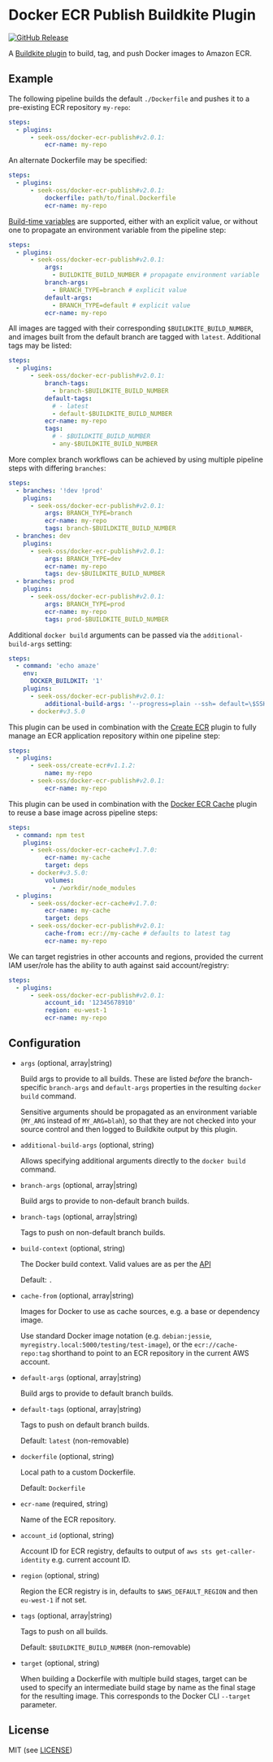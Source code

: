# Docker ECR Publish Buildkite Plugin

[![GitHub Release](https://img.shields.io/github/release/seek-oss/docker-ecr-publish-buildkite-plugin.svg)](https://github.com/seek-oss/docker-ecr-publish-buildkite-plugin/releases)

A [Buildkite plugin](https://buildkite.com/docs/agent/v3/plugins) to build, tag,
and push Docker images to Amazon ECR.

## Example

The following pipeline builds the default `./Dockerfile` and pushes it to a
pre-existing ECR repository `my-repo`:

```yaml
steps:
  - plugins:
      - seek-oss/docker-ecr-publish#v2.0.1:
          ecr-name: my-repo
```

An alternate Dockerfile may be specified:

```yaml
steps:
  - plugins:
      - seek-oss/docker-ecr-publish#v2.0.1:
          dockerfile: path/to/final.Dockerfile
          ecr-name: my-repo
```

[Build-time
variables](https://docs.docker.com/engine/reference/commandline/build/#set-build-time-variables---build-arg)
are supported, either with an explicit value, or without one to propagate an
environment variable from the pipeline step:

```yaml
steps:
  - plugins:
      - seek-oss/docker-ecr-publish#v2.0.1:
          args:
            - BUILDKITE_BUILD_NUMBER # propagate environment variable
          branch-args:
            - BRANCH_TYPE=branch # explicit value
          default-args:
            - BRANCH_TYPE=default # explicit value
          ecr-name: my-repo
```

All images are tagged with their corresponding `$BUILDKITE_BUILD_NUMBER`, and
images built from the default branch are tagged with `latest`. Additional tags
may be listed:

```yaml
steps:
  - plugins:
      - seek-oss/docker-ecr-publish#v2.0.1:
          branch-tags:
            - branch-$BUILDKITE_BUILD_NUMBER
          default-tags:
            # - latest
            - default-$BUILDKITE_BUILD_NUMBER
          ecr-name: my-repo
          tags:
            # - $BUILDKITE_BUILD_NUMBER
            - any-$BUILDKITE_BUILD_NUMBER
```

More complex branch workflows can be achieved by using multiple pipeline steps
with differing `branches`:

```yaml
steps:
  - branches: '!dev !prod'
    plugins:
      - seek-oss/docker-ecr-publish#v2.0.1:
          args: BRANCH_TYPE=branch
          ecr-name: my-repo
          tags: branch-$BUILDKITE_BUILD_NUMBER
  - branches: dev
    plugins:
      - seek-oss/docker-ecr-publish#v2.0.1:
          args: BRANCH_TYPE=dev
          ecr-name: my-repo
          tags: dev-$BUILDKITE_BUILD_NUMBER
  - branches: prod
    plugins:
      - seek-oss/docker-ecr-publish#v2.0.1:
          args: BRANCH_TYPE=prod
          ecr-name: my-repo
          tags: prod-$BUILDKITE_BUILD_NUMBER
```

Additional `docker build` arguments can be passed via the `additional-build-args` setting:

```yaml
steps:
  - command: 'echo amaze'
    env:
      DOCKER_BUILDKIT: '1'
    plugins:
      - seek-oss/docker-ecr-publish#v2.0.1:
          additional-build-args: '--progress=plain --ssh= default=\$SSH_AUTH_SOCK'
      - docker#v3.5.0
```

This plugin can be used in combination with the [Create
ECR](https://github.com/seek-oss/create-ecr-buildkite-plugin) plugin to fully
manage an ECR application repository within one pipeline step:

```yaml
steps:
  - plugins:
      - seek-oss/create-ecr#v1.1.2:
          name: my-repo
      - seek-oss/docker-ecr-publish#v2.0.1:
          ecr-name: my-repo
```

This plugin can be used in combination with the [Docker ECR
Cache](https://github.com/seek-oss/docker-ecr-cache-buildkite-plugin) plugin to
reuse a base image across pipeline steps:

```yaml
steps:
  - command: npm test
    plugins:
      - seek-oss/docker-ecr-cache#v1.7.0:
          ecr-name: my-cache
          target: deps
      - docker#v3.5.0:
          volumes:
            - /workdir/node_modules
  - plugins:
      - seek-oss/docker-ecr-cache#v1.7.0:
          ecr-name: my-cache
          target: deps
      - seek-oss/docker-ecr-publish#v2.0.1:
          cache-from: ecr://my-cache # defaults to latest tag
          ecr-name: my-repo
```

We can target registries in other accounts and regions, provided the current IAM user/role has the ability to auth against said account/registry:

```yaml
steps:
  - plugins:
      - seek-oss/docker-ecr-publish#v2.0.1:
          account_id: '12345678910'
          region: eu-west-1
          ecr-name: my-repo
```

## Configuration

- `args` (optional, array|string)

  Build args to provide to all builds. These are listed _before_ the
  branch-specific `branch-args` and `default-args` properties in the resulting
  `docker build` command.

  Sensitive arguments should be propagated as an environment variable (`MY_ARG`
  instead of `MY_ARG=blah`), so that they are not checked into your source
  control and then logged to Buildkite output by this plugin.

- `additional-build-args` (optional, string)

  Allows specifying additional arguments directly to the `docker build` command.

- `branch-args` (optional, array|string)

  Build args to provide to non-default branch builds.

- `branch-tags` (optional, array|string)

  Tags to push on non-default branch builds.

- `build-context` (optional, string)

  The Docker build context. Valid values are as per the [API](https://docs.docker.com/engine/reference/commandline/build/#extended-description)

  Default: `.`

- `cache-from` (optional, array|string)

  Images for Docker to use as cache sources, e.g. a base or dependency image.

  Use standard Docker image notation (e.g. `debian:jessie`,
  `myregistry.local:5000/testing/test-image`), or the `ecr://cache-repo:tag` shorthand
  to point to an ECR repository in the current AWS account.

- `default-args` (optional, array|string)

  Build args to provide to default branch builds.

- `default-tags` (optional, array|string)

  Tags to push on default branch builds.

  Default: `latest` (non-removable)

- `dockerfile` (optional, string)

  Local path to a custom Dockerfile.

  Default: `Dockerfile`

- `ecr-name` (required, string)

  Name of the ECR repository.

- `account_id` (optional, string)

  Account ID for ECR registry, defaults to output of `aws sts get-caller-identity` e.g. current account ID.

- `region` (optional, string)

  Region the ECR registry is in, defaults to `$AWS_DEFAULT_REGION` and then `eu-west-1` if not set.

- `tags` (optional, array|string)

  Tags to push on all builds.

  Default: `$BUILDKITE_BUILD_NUMBER` (non-removable)

- `target` (optional, string)

  When building a Dockerfile with multiple build stages, target can be used to specify an intermediate build stage by name as the final stage for the resulting image. This corresponds to the Docker CLI `--target` parameter.

## License

MIT (see [LICENSE](LICENSE))

